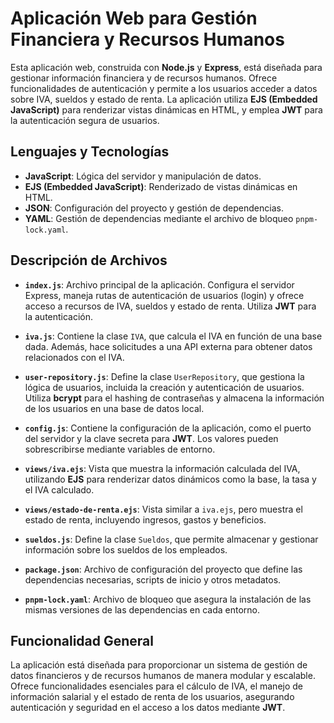 # Aplicación Web para Gestión Financiera y Recursos Humanos

Esta aplicación web, construida con **Node.js** y **Express**, está diseñada para gestionar información financiera y de recursos humanos. Ofrece funcionalidades de autenticación y permite a los usuarios acceder a datos sobre IVA, sueldos y estado de renta. La aplicación utiliza **EJS (Embedded JavaScript)** para renderizar vistas dinámicas en HTML, y emplea **JWT** para la autenticación segura de usuarios.

## Lenguajes y Tecnologías

- **JavaScript**: Lógica del servidor y manipulación de datos.
- **EJS (Embedded JavaScript)**: Renderizado de vistas dinámicas en HTML.
- **JSON**: Configuración del proyecto y gestión de dependencias.
- **YAML**: Gestión de dependencias mediante el archivo de bloqueo `pnpm-lock.yaml`.

## Descripción de Archivos

- **`index.js`**: Archivo principal de la aplicación. Configura el servidor Express, maneja rutas de autenticación de usuarios (login) y ofrece acceso a recursos de IVA, sueldos y estado de renta. Utiliza **JWT** para la autenticación.

- **`iva.js`**: Contiene la clase `IVA`, que calcula el IVA en función de una base dada. Además, hace solicitudes a una API externa para obtener datos relacionados con el IVA.

- **`user-repository.js`**: Define la clase `UserRepository`, que gestiona la lógica de usuarios, incluida la creación y autenticación de usuarios. Utiliza **bcrypt** para el hashing de contraseñas y almacena la información de los usuarios en una base de datos local.

- **`config.js`**: Contiene la configuración de la aplicación, como el puerto del servidor y la clave secreta para **JWT**. Los valores pueden sobrescribirse mediante variables de entorno.

- **`views/iva.ejs`**: Vista que muestra la información calculada del IVA, utilizando **EJS** para renderizar datos dinámicos como la base, la tasa y el IVA calculado.

- **`views/estado-de-renta.ejs`**: Vista similar a `iva.ejs`, pero muestra el estado de renta, incluyendo ingresos, gastos y beneficios.

- **`sueldos.js`**: Define la clase `Sueldos`, que permite almacenar y gestionar información sobre los sueldos de los empleados.

- **`package.json`**: Archivo de configuración del proyecto que define las dependencias necesarias, scripts de inicio y otros metadatos.

- **`pnpm-lock.yaml`**: Archivo de bloqueo que asegura la instalación de las mismas versiones de las dependencias en cada entorno.

## Funcionalidad General

La aplicación está diseñada para proporcionar un sistema de gestión de datos financieros y de recursos humanos de manera modular y escalable. Ofrece funcionalidades esenciales para el cálculo de IVA, el manejo de información salarial y el estado de renta de los usuarios, asegurando autenticación y seguridad en el acceso a los datos mediante **JWT**.

